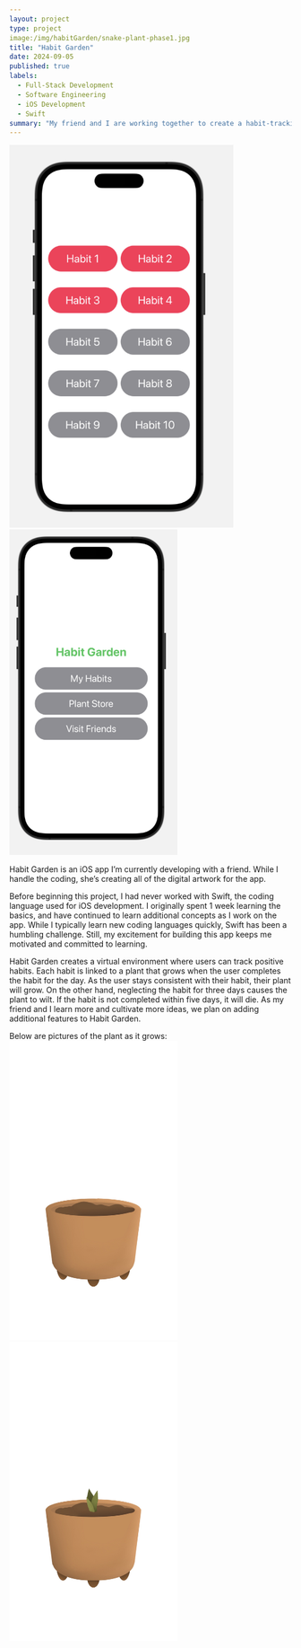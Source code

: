 ```yaml
---
layout: project
type: project
image:/img/habitGarden/snake-plant-phase1.jpg
title: "Habit Garden"
date: 2024-09-05
published: true
labels:
  - Full-Stack Development
  - Software Engineering
  - iOS Development
  - Swift
summary: "My friend and I are working together to create a habit-tracking app."
---
```


<div class="text-center p-4">
  <img width="400px" src="../img/habit-photo-1.png" class="img-thumbnail" >
  <img width="300px" src="../img/habit-photo-2.png" class="img-thumbnail" >
</div>

Habit Garden is an iOS app I’m currently developing with a friend. While I handle the coding, she’s creating all of the digital artwork for the app.

Before beginning this project, I had never worked with Swift, the coding language used for iOS development. I originally spent 1 week learning the basics, and have continued to learn additional concepts as I work on the app. While I typically learn new coding languages quickly, Swift has been a humbling challenge. Still, my excitement for building this app keeps me motivated and committed to learning.

Habit Garden creates a virtual environment where users can track positive habits. Each habit is linked to a plant that grows when the user completes the habit for the day. As the user stays consistent with their habit, their plant will grow. On the other hand, neglecting the habit for three days causes the plant to wilt. If the habit is not completed within five days, it will die. As my friend and I learn more and cultivate more ideas, we plan on adding additional features to Habit Garden.

Below are pictures of the plant as it grows: 
  <img width="300px" class="rounded float-start pe-4" src="../img/habitGarden/snake-plant-phase1.jpg">
  <img width="300px" class="rounded float-start pe-4" src="../img/habitGarden/snake-plant-phase3.jpg">




